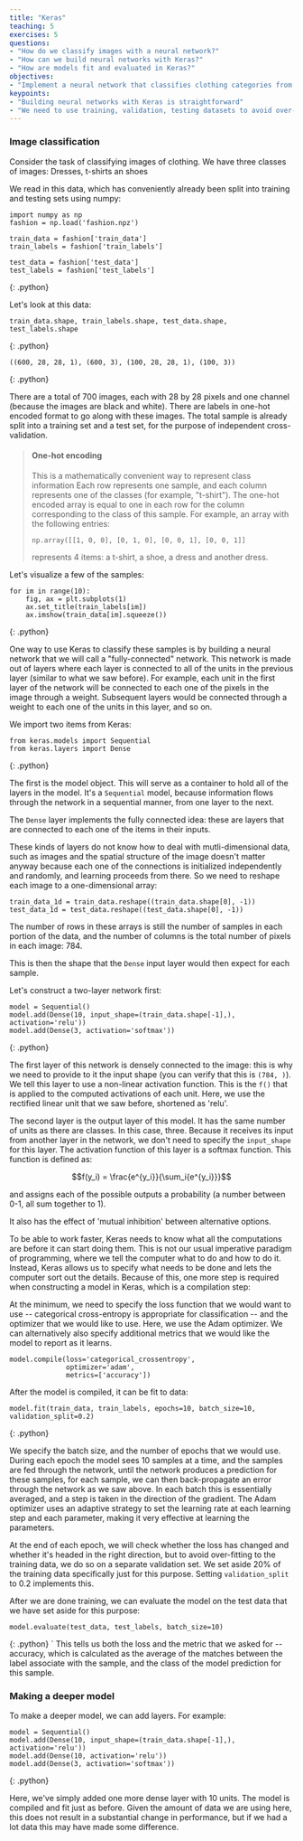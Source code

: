 ```yaml
---
title: "Keras"
teaching: 5
exercises: 5
questions:
- "How do we classify images with a neural network?"
- "How can we build neural networks with Keras?"
- "How are models fit and evaluated in Keras?"
objectives:
- "Implement a neural network that classifies clothing categories from images"
keypoints:
- "Building neural networks with Keras is straightforward"
- "We need to use training, validation, testing datasets to avoid over-fitting"
---
```


### Image classification

Consider the task of classifying images of clothing. We have three classes
of images: Dresses, t-shirts an shoes

We read in this data, which has conveniently already been split into
training and testing sets using numpy:

~~~
import numpy as np
fashion = np.load('fashion.npz')

train_data = fashion['train_data']
train_labels = fashion['train_labels']

test_data = fashion['test_data']
test_labels = fashion['test_labels']
~~~
{: .python}

Let's look at this data:

~~~
train_data.shape, train_labels.shape, test_data.shape, test_labels.shape
~~~
{: .python}


~~~
((600, 28, 28, 1), (600, 3), (100, 28, 28, 1), (100, 3))
~~~
{: .python}

There are a total of 700 images, each with 28 by 28 pixels and one
channel (because the images are black and white). There are labels in
one-hot encoded format to go along with these images. The total sample is
already split into a training set and a test set, for the purpose of
independent cross-validation.

> #### One-hot encoding
>
> This is a mathematically convenient way to represent class information
> Each row represents one sample, and each column represents one of the
> classes (for example, "t-shirt"). The one-hot encoded array is equal to one
> in each row for the column corresponding to the class of this sample.
> For example, an array with the following entries:
>
>   `np.array([[1, 0, 0], [0, 1, 0], [0, 0, 1], [0, 0, 1]]`
>
> represents 4 items: a t-shirt, a shoe, a dress and another dress.
>
>

Let's visualize a few of the samples:

~~~
for im in range(10):
    fig, ax = plt.subplots(1)
    ax.set_title(train_labels[im])
    ax.imshow(train_data[im].squeeze())
~~~
{: .python}

One way to use Keras to classify these samples is by building a neural
network that we will call a "fully-connected" network. This network is
made out of layers where each layer is connected to all of the units in
the previous layer (similar to what we saw before). For example, each
unit in the first layer of the network will be connected to each one of
the pixels in the image through a weight. Subsequent layers would be
connected through a weight to each one of the units in this layer, and so
on.

We import two items from Keras:

~~~
from keras.models import Sequential
from keras.layers import Dense
~~~
{: .python}

The first is the model object. This will serve as a container to hold all
of the layers in the model. It's a `Sequential` model, because information
flows through the network in a sequential manner, from one layer to the next.

The `Dense` layer implements the fully connected idea: these are layers that
are connected to each one of the items in their inputs.

These kinds of layers do not know how to deal with mutli-dimensional
data, such as images and the spatial structure of the image doesn't
matter anyway because each one of the connections is initialized
independently and randomly, and learning proceeds from there. So we need to
reshape each image to a one-dimensional array:

~~~
train_data_1d = train_data.reshape((train_data.shape[0], -1))
test_data_1d = test_data.reshape((test_data.shape[0], -1))
~~~

The number of rows in these arrays is still the number of samples in each
portion of the data, and the number of columns is the total number of
pixels in each image: 784.

This is then the shape that the `Dense` input layer would then expect for
each sample.


Let's construct a two-layer network first:

~~~
model = Sequential()
model.add(Dense(10, input_shape=(train_data.shape[-1],), activation='relu'))
model.add(Dense(3, activation='softmax'))
~~~
{: .python}

The first layer of this network is densely connected to the image: this
is why we need to provide to it the input shape (you can verify that this
is `(784, )`). We tell this layer to use a non-linear activation
function. This is the `f()` that is applied to the computed activations
of each unit. Here, we use the rectified linear unit that we saw before,
shortened as 'relu'.

The second layer is the output layer of this model. It has the same
number of units as there are classes. In this case, three. Because it
receives its input from another layer in the network, we don't need to
specify the `input_shape` for this layer. The activation function
of this layer is a softmax function. This function is defined as:

$$f(y_i) = \frac{e^{y_i}}{\sum_i{e^{y_i}}}$$

and assigns each of the possible outputs a probability (a number between
0-1, all sum together to 1).

It also has the effect of 'mutual inhibition' between alternative options.

To be able to work faster, Keras needs to know what all the computations
are before it can start doing them. This is not our usual imperative
paradigm of programming, where we tell the computer what to do and how to
do it. Instead, Keras allows us to specify what needs to be done and lets
the computer sort out the details. Because of this, one more step is
required when constructing a model in Keras, which is a compilation step:

At the minimum, we need to specify the loss function that we would want
to use -- categorical cross-entropy is appropriate for classification --
and the optimizer that we would like to use. Here, we use the Adam
optimizer. We can alternatively also specify additional metrics that we
would like the model to report as it learns.

~~~
model.compile(loss='categorical_crossentropy',
              optimizer='adam',
              metrics=['accuracy'])
~~~

After the model is compiled, it can be fit to data:

~~~
model.fit(train_data, train_labels, epochs=10, batch_size=10, validation_split=0.2)
~~~
{: .python}

We specify the batch size, and the number of epochs that we would use.
During each epoch the model sees 10 samples at a time, and the samples
are fed through the network, until the network produces a prediction for
these samples, for each sample, we can then back-propagate an error
through the network as we saw above. In each batch this is essentially
averaged, and a step is taken in the direction of the gradient. The Adam
optimizer uses an adaptive strategy to set the learning rate at each
learning step and each parameter, making it very effective at learning
the parameters.

At the end of each epoch, we will check whether the loss has changed and
whether it's headed in the right direction, but to avoid over-fitting to
the training data, we do so on a separate validation set. We set aside
20% of the training data specifically just for this purpose. Setting
`validation_split` to 0.2 implements this.

After we are done training, we can evaluate the model on the test data
that we have set aside for this purpose:

~~~
model.evaluate(test_data, test_labels, batch_size=10)
~~~
{: .python}
`
This tells us both the loss and the metric that we asked for -- accuracy,
which is calculated as the average of the matches between the label
associate with the sample, and the class of the model prediction for this
sample.

### Making a deeper model

To make a deeper model, we can add layers. For example:

~~~
model = Sequential()
model.add(Dense(10, input_shape=(train_data.shape[-1],), activation='relu'))
model.add(Dense(10, activation='relu'))
model.add(Dense(3, activation='softmax'))

~~~
{: .python}

Here, we've simply added one more dense layer with 10 units. The model is
compiled and fit just as before. Given the amount of data we are using
here, this does not result in a substantial change in performance, but if
we had a lot data this may have made some difference.
